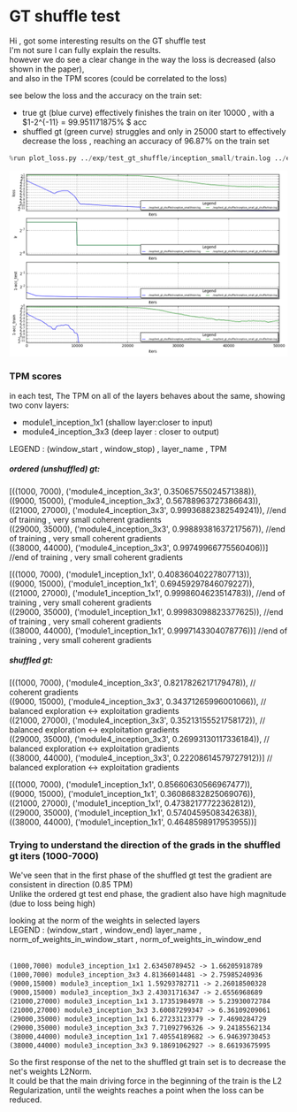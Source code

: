 
# GT shuffle test

Hi , got some interesting results on the GT shuffle test<br>
I'm not sure I can fully explain the results.<br>
however we do see a clear change in the way the loss is decreased (also shown in the paper),<br> and also in the TPM scores (could be correlated to the loss)

see below the loss and the accuracy on the train set:<br>
- true gt (blue curve) effectively finishes the train on iter 10000  , with a $1-2^{-11} = 99.951171875\% $ acc 
- shuffled gt (green curve) struggles and only in 25000 start to effectively decrease the loss , reaching an accuracy of 96.87% on the train set    


```python
%run plot_loss.py ../exp/test_gt_shuffle/inception_small/train.log ../exp/test_gt_shuffle/inception_small_gt_shuffle/train.log
```


![png](output_3_0.png)


### TPM scores

in each test, The TPM on all of the layers behaves about the same, showing two conv layers:
- module1_inception_1x1 (shallow layer:closer to input)
- module4_inception_3x3 (deep layer : closer to output)

LEGEND : (window_start , window_stop) , layer_name , TPM 

#####  ordered (unshuffled) gt: 
[((1000, 7000), ('module4_inception_3x3', 0.35065755024571388)),<br>
 ((9000, 15000), ('module4_inception_3x3', 0.56788963727386643)),<br>
 ((21000, 27000), ('module4_inception_3x3', 0.99936882382549241)), //end of training , very small coherent gradients  <br>
 ((29000, 35000), ('module4_inception_3x3', 0.99889381637217567)), //end of training , very small coherent gradients<br>
 ((38000, 44000), ('module4_inception_3x3', 0.99749966775560406))] //end of training , very small coherent gradients
 
 [((1000, 7000), ('module1_inception_1x1', 0.40836040227807713)),<br>
 ((9000, 15000), ('module1_inception_1x1', 0.69459297846079227)),<br>
 ((21000, 27000), ('module1_inception_1x1', 0.9998604623514783)), //end of training , very small coherent gradients<br>
 ((29000, 35000), ('module1_inception_1x1', 0.99983098823377625)), //end of training , very small coherent gradients<br>
 ((38000, 44000), ('module1_inception_1x1', 0.9997143304078776))] //end of training , very small coherent gradients
 
 
 #####  shuffled gt: 
[((1000, 7000), ('module4_inception_3x3', 0.8217826217179478)), // coherent gradients<br>
 ((9000, 15000), ('module4_inception_3x3', 0.34371265996001066)), // balanced exploration <-> exploitation gradients <br>
 ((21000, 27000), ('module4_inception_3x3', 0.35213155521758172)), // balanced exploration <-> exploitation gradients <br>
 ((29000, 35000), ('module4_inception_3x3', 0.26993130117336184)), // balanced exploration <-> exploitation gradients <br>
 ((38000, 44000), ('module4_inception_3x3', 0.22208614579727912))] // balanced exploration <-> exploitation gradients <br>
 
 [((1000, 7000), ('module1_inception_1x1', 0.85660630566967477)),<br>
 ((9000, 15000), ('module1_inception_1x1', 0.36086832825069076)),<br>
 ((21000, 27000), ('module1_inception_1x1', 0.47382177722362812)),<br>
 ((29000, 35000), ('module1_inception_1x1', 0.5740459508342638)),<br>
 ((38000, 44000), ('module1_inception_1x1', 0.4648598917953955))]<br>

### Trying to understand the direction of the grads in the shuffled gt iters (1000-7000)

We've seen that in the first phase of the shuffled gt test the gradient are consistent in direction (0.85 TPM)<br>
Unlike the ordered gt test end phase, the gradient also have high magnitude (due to loss being high)<br>

looking at the norm of the weights in selected layers<br>
LEGEND : (window_start , window_end) layer_name , norm_of_weights_in_window_start , norm_of_weights_in_window_end <br>
<br>
```
(1000,7000) module3_inception_1x1 2.63450789452 -> 1.66205918789
(1000,7000) module3_inception_3x3 4.81366014481 -> 2.75985240936
(9000,15000) module3_inception_1x1 1.59293782711 -> 2.26018500328
(9000,15000) module3_inception_3x3 2.43031716347 -> 2.6556968689
(21000,27000) module3_inception_1x1 3.17351984978 -> 5.23930072784
(21000,27000) module3_inception_3x3 3.60087299347 -> 6.36109209061
(29000,35000) module3_inception_1x1 6.27233123779 -> 7.4690284729
(29000,35000) module3_inception_3x3 7.71092796326 -> 9.24185562134
(38000,44000) module3_inception_1x1 7.40554189682 -> 6.94639730453
(38000,44000) module3_inception_3x3 9.18691062927 -> 8.66193675995
```

So the first response of the net to the shuffled gt train set is to decrease the net's weights L2Norm.<br>
It could be that the main driving force in the beginning of the train is the L2 Regularization, until the weights reaches a point when the loss can be reduced.<br>
